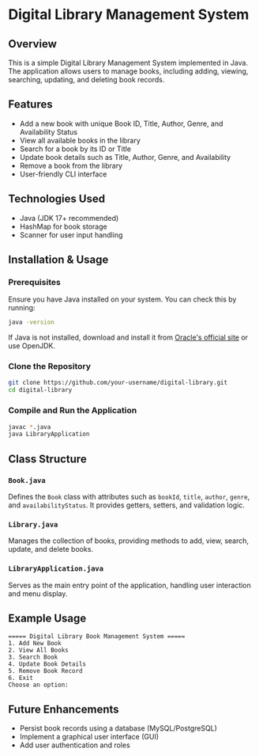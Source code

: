 # Digital Library Management System

## Overview
This is a simple Digital Library Management System implemented in Java. The application allows users to manage books, including adding, viewing, searching, updating, and deleting book records.

## Features
- Add a new book with unique Book ID, Title, Author, Genre, and Availability Status
- View all available books in the library
- Search for a book by its ID or Title
- Update book details such as Title, Author, Genre, and Availability
- Remove a book from the library
- User-friendly CLI interface

## Technologies Used
- Java (JDK 17+ recommended)
- HashMap for book storage
- Scanner for user input handling

## Installation & Usage
### Prerequisites
Ensure you have Java installed on your system. You can check this by running:
```sh
java -version
```
If Java is not installed, download and install it from [Oracle's official site](https://www.oracle.com/java/technologies/javase-downloads.html) or use OpenJDK.

### Clone the Repository
```sh
git clone https://github.com/your-username/digital-library.git
cd digital-library
```

### Compile and Run the Application
```sh
javac *.java
java LibraryApplication
```

## Class Structure
### `Book.java`
Defines the `Book` class with attributes such as `bookId`, `title`, `author`, `genre`, and `availabilityStatus`. It provides getters, setters, and validation logic.

### `Library.java`
Manages the collection of books, providing methods to add, view, search, update, and delete books.

### `LibraryApplication.java`
Serves as the main entry point of the application, handling user interaction and menu display.

## Example Usage
```
===== Digital Library Book Management System =====
1. Add New Book
2. View All Books
3. Search Book
4. Update Book Details
5. Remove Book Record
6. Exit
Choose an option:
```

## Future Enhancements
- Persist book records using a database (MySQL/PostgreSQL)
- Implement a graphical user interface (GUI)
- Add user authentication and roles


